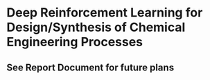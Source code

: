 # Deep Reinforcement Learning for Design/Synthesis of Chemical Engineering Processes

## See Report Document for future plans
